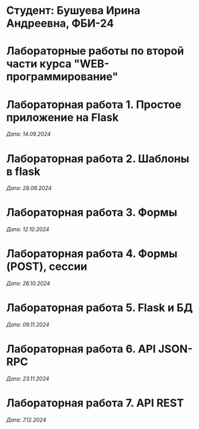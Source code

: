 # Студент: Бушуева Ирина Андреевна, ФБИ-24

# Лабораторные работы по второй части курса "WEB-программирование"

# Лабораторная работа 1. Простое приложение на Flask

*Дата: 14.09.2024*

# Лабораторная работа 2. Шаблоны в flask

*Дата: 28.09.2024*

# Лабораторная работа 3. Формы

*Дата: 12.10.2024*

# Лабораторная работа 4. Формы (POST), сессии

*Дата: 26.10.2024*

# Лабораторная работа 5. Flask и БД

*Дата: 09.11.2024*

# Лабораторная работа 6. API JSON-RPC

*Дата: 23.11.2024*

# Лабораторная работа 7. API REST

*Дата: 7.12.2024*
